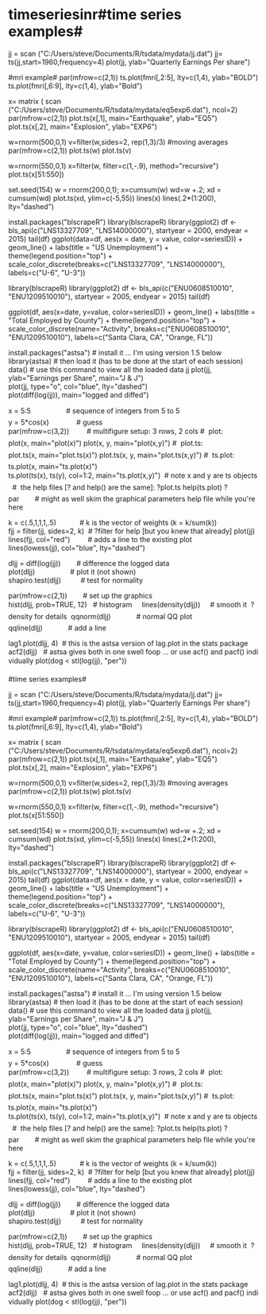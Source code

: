 # timeseriesinr#time series examples#

jj = scan ("C:/Users/steve/Documents/R/tsdata/mydata/jj.dat")
jj= ts(jj,start=1960,frequency=4)
plot(jj,    ylab="Quarterly Earnings Per share")

#mri example#
par(mfrow=c(2,1))
ts.plot(fmri[,2:5], lty=c(1,4), ylab="BOLD")
ts.plot(fmri[,6:9],  lty=c(1,4), ylab="Bold")

x= matrix ( scan ("C:/Users/steve/Documents/R/tsdata/mydata/eq5exp6.dat"), ncol=2)
par(mfrow=c(2,1))
plot.ts(x[,1], main="Earthquake", ylab="EQ5")
plot.ts(x[,2], main="Explosion", ylab="EXP6")

w=rnorm(500,0,1)
v=filter(w,sides=2, rep(1,3)/3) #moving averages
par(mfrow=c(2,1))
plot.ts(w)
plot.ts(v)


w=rnorm(550,0,1)
x=filter(w, filter=c(1,-.9), method="recursive")
plot.ts(x[51:550])

set.seed(154)
w = rnorm(200,0,1); x=cumsum(w)
wd=w +.2; xd = cumsum(wd)
plot.ts(xd, ylim=c(-5,55))
lines(x)
lines(.2*(1:200), lty="dashed")

install.packages("blscrapeR")
library(blscrapeR)
library(ggplot2)
df <- bls_api(c("LNS13327709", "LNS14000000"),
              startyear = 2000, endyear = 2015)
tail(df)
ggplot(data=df, aes(x = date, y = value, color=seriesID)) + 
  geom_line() +
  labs(title = "US Unemployment") +
  theme(legend.position="top") +
  scale_color_discrete(breaks=c("LNS13327709", "LNS14000000"),
                       labels=c("U-6", "U-3"))

library(blscrapeR)
library(ggplot2)
df <- bls_api(c("ENU0608510010", "ENU1209510010"),
              startyear = 2005, endyear = 2015)
tail(df)


ggplot(df, aes(x=date, y=value, color=seriesID)) +
  geom_line() +
  labs(title = "Total Employed by County") +
  theme(legend.position="top") +
  scale_color_discrete(name="Activity",
                       breaks=c("ENU0608510010", "ENU1209510010"),
                       labels=c("Santa Clara, CA", "Orange, FL"))

install.packages("astsa")  # install it ... I'm using version 1.5 below
library(astsa)             # then load it (has to be done at the start of each session)
data()  # use this command to view all the loaded data 
jj
plot(jj, ylab="Earnings per Share", main="J & J")
plot(jj, type="o", col="blue", lty="dashed")
plot(diff(log(jj)), main="logged and diffed") 


x = 5:5                  # sequence of integers from 5 to 5
y = 5*cos(x)              # guess
par(mfrow=c(3,2))         # multifigure setup: 3 rows, 2 cols
#  plot:
plot(x, main="plot(x)")
plot(x, y, main="plot(x,y)")
#  plot.ts:
plot.ts(x, main="plot.ts(x)")
plot.ts(x, y, main="plot.ts(x,y)")
#  ts.plot:
ts.plot(x, main="ts.plot(x)")
ts.plot(ts(x), ts(y), col=1:2, main="ts.plot(x,y)")  # note x and y are ts objects 
#  the help files [? and help() are the same]:
?plot.ts
help(ts.plot)
?par        # might as well skim the graphical parameters help file while you're here

k = c(.5,1,1,1,.5)            # k is the vector of weights
(k = k/sum(k))          
fjj = filter(jj, sides=2, k)  # ?filter for help [but you knew that already]
plot(jj) 
lines(fjj, col="red")         # adds a line to the existing plot 
lines(lowess(jj), col="blue", lty="dashed")


dljj = diff(log(jj))        # difference the logged data
plot(dljj)                  # plot it (not shown)
shapiro.test(dljj)          # test for normality  

par(mfrow=c(2,1))        # set up the graphics 
hist(dljj, prob=TRUE, 12)   # histogram     
lines(density(dljj))     # smooth it  ?density for details 
qqnorm(dljj)             # normal QQ plot  
qqline(dljj)             # add a line  

lag1.plot(dljj, 4)  # this is the astsa version of lag.plot in the stats package
acf2(dljj)   # astsa gives both in one swell foop ... or use acf() and pacf() individually
plot(dog < stl(log(jj), "per"))

#time series examples#

jj = scan ("C:/Users/steve/Documents/R/tsdata/mydata/jj.dat")
jj= ts(jj,start=1960,frequency=4)
plot(jj,    ylab="Quarterly Earnings Per share")

#mri example#
par(mfrow=c(2,1))
ts.plot(fmri[,2:5], lty=c(1,4), ylab="BOLD")
ts.plot(fmri[,6:9],  lty=c(1,4), ylab="Bold")

x= matrix ( scan ("C:/Users/steve/Documents/R/tsdata/mydata/eq5exp6.dat"), ncol=2)
par(mfrow=c(2,1))
plot.ts(x[,1], main="Earthquake", ylab="EQ5")
plot.ts(x[,2], main="Explosion", ylab="EXP6")

w=rnorm(500,0,1)
v=filter(w,sides=2, rep(1,3)/3) #moving averages
par(mfrow=c(2,1))
plot.ts(w)
plot.ts(v)


w=rnorm(550,0,1)
x=filter(w, filter=c(1,-.9), method="recursive")
plot.ts(x[51:550])

set.seed(154)
w = rnorm(200,0,1); x=cumsum(w)
wd=w +.2; xd = cumsum(wd)
plot.ts(xd, ylim=c(-5,55))
lines(x)
lines(.2*(1:200), lty="dashed")

install.packages("blscrapeR")
library(blscrapeR)
library(ggplot2)
df <- bls_api(c("LNS13327709", "LNS14000000"),
              startyear = 2000, endyear = 2015)
tail(df)
ggplot(data=df, aes(x = date, y = value, color=seriesID)) + 
  geom_line() +
  labs(title = "US Unemployment") +
  theme(legend.position="top") +
  scale_color_discrete(breaks=c("LNS13327709", "LNS14000000"),
                       labels=c("U-6", "U-3"))

library(blscrapeR)
library(ggplot2)
df <- bls_api(c("ENU0608510010", "ENU1209510010"),
              startyear = 2005, endyear = 2015)
tail(df)


ggplot(df, aes(x=date, y=value, color=seriesID)) +
  geom_line() +
  labs(title = "Total Employed by County") +
  theme(legend.position="top") +
  scale_color_discrete(name="Activity",
                       breaks=c("ENU0608510010", "ENU1209510010"),
                       labels=c("Santa Clara, CA", "Orange, FL"))

install.packages("astsa")  # install it ... I'm using version 1.5 below
library(astsa)             # then load it (has to be done at the start of each session)
data()  # use this command to view all the loaded data 
jj
plot(jj, ylab="Earnings per Share", main="J & J")
plot(jj, type="o", col="blue", lty="dashed")
plot(diff(log(jj)), main="logged and diffed") 


x = 5:5                  # sequence of integers from 5 to 5
y = 5*cos(x)              # guess
par(mfrow=c(3,2))         # multifigure setup: 3 rows, 2 cols
#  plot:
plot(x, main="plot(x)")
plot(x, y, main="plot(x,y)")
#  plot.ts:
plot.ts(x, main="plot.ts(x)")
plot.ts(x, y, main="plot.ts(x,y)")
#  ts.plot:
ts.plot(x, main="ts.plot(x)")
ts.plot(ts(x), ts(y), col=1:2, main="ts.plot(x,y)")  # note x and y are ts objects 
#  the help files [? and help() are the same]:
?plot.ts
help(ts.plot)
?par        # might as well skim the graphical parameters help file while you're here

k = c(.5,1,1,1,.5)            # k is the vector of weights
(k = k/sum(k))          
fjj = filter(jj, sides=2, k)  # ?filter for help [but you knew that already]
plot(jj) 
lines(fjj, col="red")         # adds a line to the existing plot 
lines(lowess(jj), col="blue", lty="dashed")


dljj = diff(log(jj))        # difference the logged data
plot(dljj)                  # plot it (not shown)
shapiro.test(dljj)          # test for normality  

par(mfrow=c(2,1))        # set up the graphics 
hist(dljj, prob=TRUE, 12)   # histogram     
lines(density(dljj))     # smooth it  ?density for details 
qqnorm(dljj)             # normal QQ plot  
qqline(dljj)             # add a line  

lag1.plot(dljj, 4)  # this is the astsa version of lag.plot in the stats package
acf2(dljj)   # astsa gives both in one swell foop ... or use acf() and pacf() individually
plot(dog < stl(log(jj), "per"))
